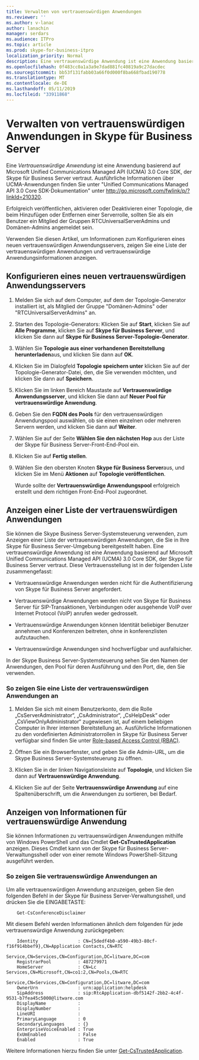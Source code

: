 ```yaml
---
title: Verwalten von vertrauenswürdigen Anwendungen
ms.reviewer: ''
ms.author: v-lanac
author: lanachin
manager: serdars
ms.audience: ITPro
ms.topic: article
ms.prod: skype-for-business-itpro
localization_priority: Normal
description: Eine vertrauenswürdige Anwendung ist eine Anwendung basierend auf Microsoft Unified Communications Managed API (UCMA) 3.0 Core SDK, der Skype für Business Server vertraut.
ms.openlocfilehash: 0f483cc0a1a3a9e7dad881fc40819a9c27dacdec
ms.sourcegitcommit: bb53f131fabb03a66f0d000f8ba668fbad190778
ms.translationtype: MT
ms.contentlocale: de-DE
ms.lasthandoff: 05/11/2019
ms.locfileid: "33911868"
---
```

# <a name="manage-trusted-applications-in-skype-for-business-server"></a>Verwalten von vertrauenswürdigen Anwendungen in Skype für Business Server

Eine *Vertrauenswürdige Anwendung* ist eine Anwendung basierend auf Microsoft Unified Communications Managed API (UCMA) 3.0 Core SDK, der Skype für Business Server vertraut. Ausführliche Informationen über UCMA-Anwendungen finden Sie unter "Unified Communications Managed API 3.0 Core SDK-Dokumentation" unter http://go.microsoft.com/fwlink/p/?linkId=210320.

Erfolgreich veröffentlichen, aktivieren oder Deaktivieren einer Topologie, die beim Hinzufügen oder Entfernen einer Serverrolle, sollten Sie als ein Benutzer ein Mitglied der Gruppen RTCUniversalServerAdmins und Domänen-Admins angemeldet sein. 

Verwenden Sie diesen Artikel, um Informationen zum Konfigurieren eines neuen vertrauenswürdigen Anwendungsservers, zeigen Sie eine Liste der vertrauenswürdigen Anwendungen und vertrauenswürdige Anwendungsinformationen anzeigen. 

## <a name="configure-a-new-trusted-application-server"></a>Konfigurieren eines neuen vertrauenswürdigen Anwendungsservers

1.  Melden Sie sich auf dem Computer, auf dem der Topologie-Generator installiert ist, als Mitglied der Gruppe "Domänen-Admins" oder "RTCUniversalServerAdmins" an.

2.  Starten des Topologie-Generators: Klicken Sie auf **Start**, klicken Sie auf **Alle Programme**, klicken Sie auf **Skype für Business Server**, und klicken Sie dann auf **Skype für Business Server-Topologie-Generator**.

3.  Wählen Sie **Topologie aus einer vorhandenen Bereitstellung herunterladen**aus, und klicken Sie dann auf **OK**.

4.  Klicken Sie im Dialogfeld **Topologie speichern unter** klicken Sie auf der Topologie-Generator-Datei, den, die Sie verwenden möchten, und klicken Sie dann auf **Speichern**.

5.  Klicken Sie im linken Bereich Maustaste auf **Vertrauenswürdige Anwendungsserver**, und klicken Sie dann auf **Neuer Pool für vertrauenswürdige Anwendung**.

6.  Geben Sie den **FQDN des Pools** für den vertrauenswürdigen Anwendungspool auswählen, ob sie einen einzelnen oder mehreren Servern werden, und klicken Sie dann auf **Weiter**.

7.  Wählen Sie auf der Seite **Wählen Sie den nächsten Hop** aus der Liste der Skype für Business Server-Front-End-Pool ein.

8.  Klicken Sie auf **Fertig stellen**.

9.  Wählen Sie den obersten Knoten **Skype für Business Server**aus, und klicken Sie im Menü **Aktionen** auf **Topologie veröffentlichen**.
    
    Wurde sollte der **Vertrauenswürdige Anwendungspool** erfolgreich erstellt und dem richtigen Front-End-Pool zugeordnet.


## <a name="view-a-list-of-trusted-applications"></a>Anzeigen einer Liste der vertrauenswürdigen Anwendungen

Sie können die Skype Business Server-Systemsteuerung verwenden, zum Anzeigen einer Liste der vertrauenswürdigen Anwendungen, die Sie in Ihre Skype für Business Server-Umgebung bereitgestellt haben. Eine vertrauenswürdige Anwendung ist eine Anwendung basierend auf Microsoft Unified Communications Managed API (UCMA) 3.0 Core SDK, der Skype für Business Server vertraut. Diese Vertrauensstellung ist in der folgenden Liste zusammengefasst:

  - Vertrauenswürdige Anwendungen werden nicht für die Authentifizierung von Skype für Business Server angefordert.

  - Vertrauenswürdige Anwendungen werden nicht von Skype für Business Server für SIP-Transaktionen, Verbindungen oder ausgehende VoIP over Internet Protocol (VoIP) anrufen weder gedrosselt.

  - Vertrauenswürdige Anwendungen können Identität beliebiger Benutzer annehmen und Konferenzen beitreten, ohne in konferenzlisten aufzutauchen.

  - Vertrauenswürdige Anwendungen sind hochverfügbar und ausfallsicher.

In der Skype Business Server-Systemsteuerung sehen Sie den Namen der Anwendungen, den Pool für deren Ausführung und den Port, die, den Sie verwenden.


### <a name="to-view-a-list-of-trusted-applications"></a>So zeigen Sie eine Liste der vertrauenswürdigen Anwendungen an

1.  Melden Sie sich mit einem Benutzerkonto, dem die Rolle „CsServerAdministrator“, „CsAdministrator“, „CsHelpDesk“ oder „CsViewOnlyAdministrator“ zugewiesen ist, auf einem beliebigen Computer in Ihrer internen Bereitstellung an. Ausführliche Informationen zu den vordefinierten Administratorrollen in Skype für Business Server verfügbar sind finden Sie unter [Role-based Access Control (RBAC)](../plan-your-deployment/security/role-based-access-control-rbac.md).

2.  Öffnen Sie ein Browserfenster, und geben Sie die Admin-URL, um die Skype Business Server-Systemsteuerung zu öffnen.

3.  Klicken Sie in der linken Navigationsleiste auf **Topologie**, und klicken Sie dann auf **Vertrauenswürdige Anwendung**.

4.  Klicken Sie auf der Seite **Vertrauenswürdige Anwendung** auf eine Spaltenüberschrift, um die Anwendungen zu sortieren, bei Bedarf.


## <a name="view-trusted-application-information"></a>Anzeigen von Informationen für vertrauenswürdige Anwendung

Sie können Informationen zu vertrauenswürdigen Anwendungen mithilfe von Windows PowerShell und das Cmdlet **Get-CsTrustedApplication** anzeigen. Dieses Cmdlet kann von der Skype für Business Server-Verwaltungsshell oder von einer remote Windows PowerShell-Sitzung ausgeführt werden. 


### <a name="to-view-trusted-applications"></a>So zeigen Sie vertrauenswürdige Anwendungen an

Um alle vertrauenswürdigen Anwendung anzuzeigen, geben Sie den folgenden Befehl in der Skype für Business Server-Verwaltungsshell, und drücken Sie die EINGABETASTE:
    
        Get-CsConferenceDisclaimer
    
   Mit diesem Befehl werden Informationen ähnlich dem folgenden für jede vertrauenswürdige Anwendung zurückgegeben:
    
        Identity               : CN={5dedf4b0-a590-49b3-80cf-f16f914bbef9},CN=Application Contacts,CN=RTC
                                 Service,CN=Services,CN=Configuration,DC=litware,DC=com
        RegistrarPool          : 487279971
        HomeServer             : CN=Lc Services,CN=Microsoft,CN=co1:2,CN=Pools,CN=RTC
                                 Service,CN=Services,CN=Configuration,DC=litware,DC=com
        OwnerUrn               : urn:application:helpdesk
        SipAddress             : sip:RtcApplication-dbf5142f-2bb2-4c4f-9531-b7fea45c5000@litware.com
        DisplayName            :
        DisplayNumber          :
        LineURI                :
        PrimaryLanguage        : 0
        SecondaryLanguages     : {}
        EnterpriseVoiceEnabled : True
        ExUmEnabled            : False
        Enabled                : True
    
   Weitere Informationen hierzu finden Sie unter [Get-CsTrustedApplication](https://docs.microsoft.com/powershell/module/skype/Get-CsTrustedApplication).
